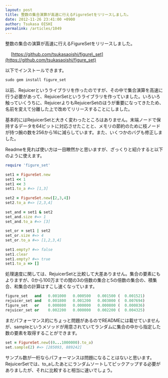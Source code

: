 ```yaml
---
layout: post
title: 整数の集合演算が高速に行えるFigureSetをリリースしました。
date: 2012-11-26 23:41:00 +0900
author: Tsukasa OISHI
permalink: /articles/1049
---
```


整数の集合の演算が高速に行えるFigureSetをリリースしました。

　 [https://github.com/tsukasaoishi/figure\_set](https://github.com/tsukasaoishi/figure_set)

以下でインストールできます。

```ruby
sudo gem install figure_set
```

以前、Rejuicerというライブラリを作ったのですが、その中で集合演算を高速に行う必要があって、RejuicerSetというライブラリを作っていました。いろいろ触っていくうちに、RejuicerよりもRejuicerSetのほうが重要になってきたため、名前を変えて分離した上で改めてリリースすることにしました。

基本的にはRejuicerSetと大きく変わったところはありません。末端ノードで保持するデータを64ビットに対応させたことと、メモリの節約のために枝ノードが持つ腕の数を256から16に減らしています。また、いくつかのバグも修正しました。

Readmeを見れば使い方は一目瞭然かと思いますが、ざっくりと紹介すると以下のように使えます。

```ruby
require 'figure_set'
 
set1 = FigureSet.new
set1 << 1
set1 << 3
set1.to_a #=> [1,3]
 
set2 = FigureSet.new([2,3,4])
set2.to_a #=> [2,3,4]
 
set_and = set1 & set2
set_and.size #=> 1
set_and.to_a #=> [3]
 
set_or = set1 | set2
set_or.size #=> 4
set_or.to_a #=> [1,2,3,4]
 
set1.empty? #=> false
set1.clear
set1.empty? #=> true
set1.to_a => []
```

処理速度に関しては、RejuicerSetと比較して大差ありません。集合の要素にもよりますが、0から100万までの間の3の倍数の集合と5の倍数の集合の、積集合、和集合の計算はすこし速くなっています。

```ruby
figure_set   and   0.001000   0.000500   0.001500 (  0.001521)
rejuicer_set and   0.001800   0.001200   0.003000 (  0.007694)
figure_set   or    0.000800   0.000000   0.000800 (  0.000836)
rejuicer_set or    0.002200   0.000000   0.002200 (  0.004325)
```

まだパフォーマンス的にちょっと問題があるのでREADMEには載せていませんが、sampleというメソッドが用意されていてランダムに集合の中から指定した数の要素を取得することができます。

```ruby
set = FigureSet.new((0...1000000).to_a)
set.sample(2) #=> [285093, 889242]
```

サンプル数が一桁ならパフォーマンスは問題になることはないと思います。RejuicerSetでは、to\_aしたあとにランダムソートしてピックアップする必要がありましたが、それに比較すると相当に速いでしょう。

